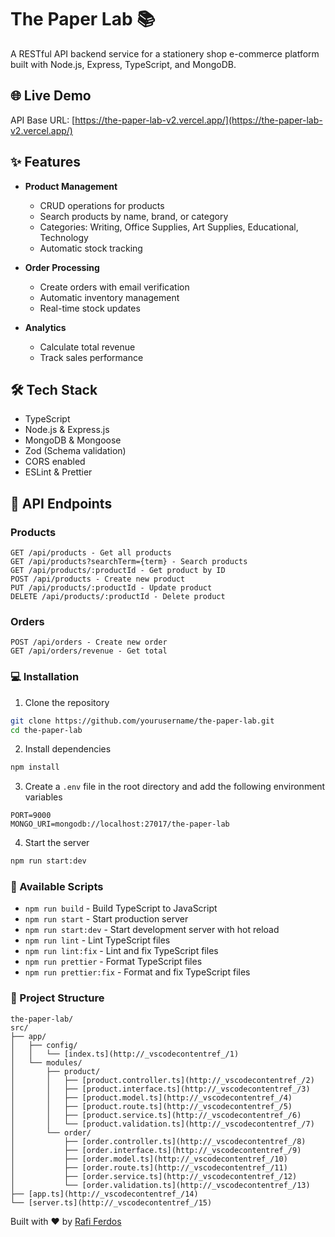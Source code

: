# The Paper Lab 📚

A RESTful API backend service for a stationery shop e-commerce platform built with Node.js, Express, TypeScript, and MongoDB.

## 🌐 Live Demo

API Base URL: [https://the-paper-lab-v2.vercel.app/](https://the-paper-lab-v2.vercel.app/)

## ✨ Features

- **Product Management**
  - CRUD operations for products
  - Search products by name, brand, or category
  - Categories: Writing, Office Supplies, Art Supplies, Educational, Technology
  - Automatic stock tracking

- **Order Processing**
  - Create orders with email verification
  - Automatic inventory management
  - Real-time stock updates

- **Analytics**
  - Calculate total revenue
  - Track sales performance

## 🛠️ Tech Stack

- TypeScript
- Node.js & Express.js
- MongoDB & Mongoose
- Zod (Schema validation)
- CORS enabled
- ESLint & Prettier

## 🚀 API Endpoints

### Products
```http
GET /api/products - Get all products
GET /api/products?searchTerm={term} - Search products
GET /api/products/:productId - Get product by ID
POST /api/products - Create new product
PUT /api/products/:productId - Update product
DELETE /api/products/:productId - Delete product
```

### Orders
```http
POST /api/orders - Create new order
GET /api/orders/revenue - Get total 
```

### 💻 Installation
1. Clone the repository
```bash
git clone https://github.com/yourusername/the-paper-lab.git
cd the-paper-lab
```
2. Install dependencies
```bash
npm install
```
3. Create a `.env` file in the root directory and add the following environment variables
```env
PORT=9000
MONGO_URI=mongodb://localhost:27017/the-paper-lab
```
4. Start the server
```bash
npm run start:dev
```
### 📝 Available Scripts
- `npm run build` - Build TypeScript to JavaScript
- `npm run start` - Start production server
- `npm run start:dev` - Start development server with hot reload
- `npm run lint` - Lint TypeScript files
- `npm run lint:fix` - Lint and fix TypeScript files
- `npm run prettier` - Format TypeScript files
- `npm run prettier:fix` - Format and fix TypeScript files

### 📁 Project Structure
```
the-paper-lab/
src/
├── app/
│   ├── config/
│   │   └── [index.ts](http://_vscodecontentref_/1)
│   └── modules/
│       ├── product/
│       │   ├── [product.controller.ts](http://_vscodecontentref_/2)
│       │   ├── [product.interface.ts](http://_vscodecontentref_/3)
│       │   ├── [product.model.ts](http://_vscodecontentref_/4)
│       │   ├── [product.route.ts](http://_vscodecontentref_/5)
│       │   ├── [product.service.ts](http://_vscodecontentref_/6)
│       │   └── [product.validation.ts](http://_vscodecontentref_/7)
│       └── order/
│           ├── [order.controller.ts](http://_vscodecontentref_/8)
│           ├── [order.interface.ts](http://_vscodecontentref_/9)
│           ├── [order.model.ts](http://_vscodecontentref_/10)
│           ├── [order.route.ts](http://_vscodecontentref_/11)
│           ├── [order.service.ts](http://_vscodecontentref_/12)
│           └── [order.validation.ts](http://_vscodecontentref_/13)
├── [app.ts](http://_vscodecontentref_/14)
└── [server.ts](http://_vscodecontentref_/15)

```
Built with ❤️ by [Rafi Ferdos](https://rafiferdos.vercel.app/)